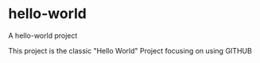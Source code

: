 # hello-world
A hello-world project

 This project is the classic "Hello World" Project
 focusing on using GITHUB
